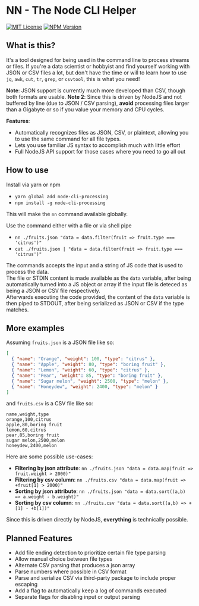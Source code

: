 # NN - The Node CLI Helper

[![MIT License](https://img.shields.io/badge/license-MIT-green)](https://github.com/VaguelySerious/nn/blob/master/LICENSE)
[![NPM Version](https://img.shields.io/npm/v/node-cli-processing?style=flat)](https://www.npmjs.com/package/node-cli-processing)

## What is this?

It's a tool designed for being used in the command line to process streams or files.
If you're a data scientist or hobbyist and find yourself working with JSON or CSV files a lot, but don't have the time or will to learn how to use `jq`, `awk`, `cut`, `tr`, `grep`, or `csvtool`, this is what you need!

**Note**: JSON support is currently much more developed than CSV, though both formats are usable.
**Note 2**: Since this is driven by NodeJS and not buffered by line (due to JSON / CSV parsing), **avoid** processing files larger than a Gigabyte or so if you value your memory and CPU cycles.

**Features**:

- Automatically recognizes files as JSON, CSV, or plaintext, allowing you to use the same command for all file types.
- Lets you use familiar JS syntax to accomplish much with little effort
- Full NodeJS API support for those cases where you need to go all out

## How to use

Install via yarn or npm

- `yarn global add node-cli-processing`
- `npm install -g node-cli-processing`

This will make the `nn` command available globally.

Use the command either with a file or via shell pipe

- `nn ./fruits.json "data = data.filter(fruit => fruit.type === 'citrus')"`
- `cat ./fruits.json | "data = data.filter(fruit => fruit.type === 'citrus')"`

The commands accepts the input and a string of JS code that is used to process the data.  
The file or STDIN content is made available as the `data` variable, after being automatically turned into a JS object or array if the input file is deteced as being a JSON or CSV file respectively.  
Afterwards executing the code provided, the content of the `data` variable is then piped to STDOUT, after being serialized as JSON or CSV if the type matches.

## More examples

Assuming `fruits.json` is a JSON file like so:

```json
[
  { "name": "Orange", "weight": 100, "type": "citrus" },
  { "name": "Apple", "weight": 80, "type": "boring fruit" },
  { "name": "Lemon", "weight": 60, "type": "citrus" },
  { "name": "Pear", "weight": 85, "type": "boring fruit" },
  { "name": "Sugar melon", "weight": 2500, "type": "melon" },
  { "name": "Honeydew", "weight": 2400, "type": "melon" }
]
```

and `fruits.csv` is a CSV file like so:

```csv
name,weight,type
orange,100,citrus
apple,80,boring fruit
lemon,60,citrus
pear,85,boring fruit
sugar melon,2500,melon
honeydew,2400,melon
```

Here are some possible use-cases:

- **Filtering by json attribute**: `nn ./fruits.json "data = data.map(fruit => fruit.weight > 2000)"`
- **Filtering by csv column**: `nn ./fruits.csv "data = data.map(fruit => +fruit[1] > 2000)"`
- **Sorting by json attribute**: `nn ./fruits.json "data = data.sort((a,b) => a.weight - b.weight)"`
- **Sorting by csv column**: `nn ./fruits.csv "data = data.sort((a,b) => +[1] - +b[1])"`

Since this is driven directly by NodeJS, **everything** is technically possible.

## Planned Features

- Add file ending detection to prioritize certain file type parsing
- Allow manual choice between file types
- Alternate CSV parsing that produces a json array
- Parse numbers where possible in CSV format
- Parse and serialize CSV via third-party package to include proper escaping
- Add a flag to automatically keep a log of commands executed
- Separate flags for disabling input or output parsing
